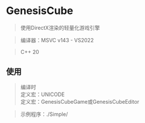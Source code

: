 # GenesisCube

> 使用DirectX渲染的轻量化游戏引擎

> 编译器：MSVC v143 - VS2022

> C++ 20

## 使用

> 编译时  
> 定义宏：UNICODE  
> 定义宏：GenesisCubeGame或GenesisCubeEditor

> 示例程序：./Simple/

